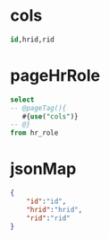cols
===
```sql
id,hrid,rid
```


pageHrRole
===
```sql
select
-- @pageTag(){
   #{use("cols")}
-- @}
from hr_role
```


jsonMap
===
```json
{
    "id":"id",
    "hrid":"hrid",
    "rid":"rid"
}
```